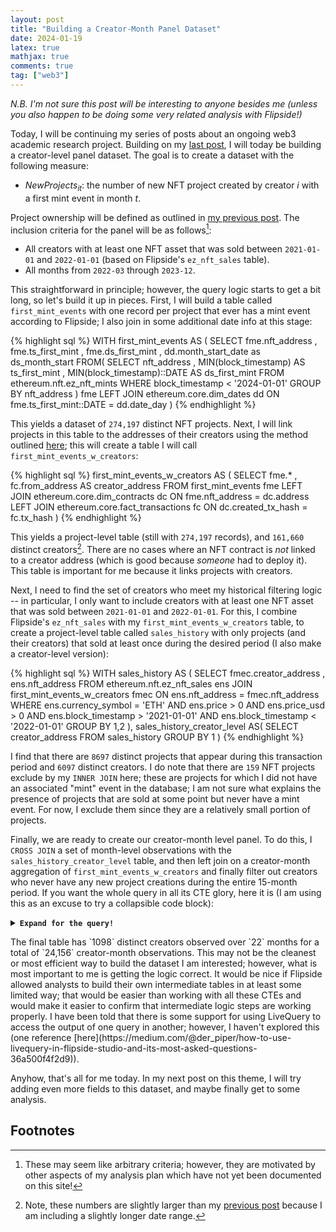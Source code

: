 ```yaml
---
layout: post
title: "Building a Creator-Month Panel Dataset"
date: 2024-01-19
latex: true
mathjax: true
comments: true
tag: ["web3"]
---
```


*N.B. I'm not sure this post will be interesting to anyone besides me (unless you also happen to be doing some very related analysis with Flipside!)* 

Today, I will be continuing my series of posts about an ongoing web3 academic research project. Building on my [last post](https://jeffreyfossett.com/2024/01/15/rates-of-NFT-project-creation.html), I will today be building a creator-level panel dataset. The goal is to create a dataset with the following measure: 

* $NewProjects_{it}$: the number of new NFT project created by creator $i$ with a first mint event in month $t$. 

Project ownership will be defined as outlined in [my previous post](https://jeffreyfossett.com/2024/01/14/who-created-this-contract.html). The inclusion criteria for the panel will be as follows[^1]: 

* All creators with at least one NFT asset that was sold between `2021-01-01` and `2022-01-01` (based on Flipside's `ez_nft_sales` table).
* All months from `2022-03` through `2023-12`.

This straightforward in principle; however, the query logic starts to get a bit long, so let's build it up in pieces. First, I will build a table called `first_mint_events` with one record per project that ever has a mint event according to Flipside; I also join in some additional date info at this stage: 

{% highlight sql %}
WITH first_mint_events AS (
  SELECT 
    fme.nft_address
  , fme.ts_first_mint
  , fme.ds_first_mint
  , dd.month_start_date as ds_month_start
  FROM(
    SELECT
      nft_address
    , MIN(block_timestamp) AS ts_first_mint
    , MIN(block_timestamp)::DATE AS ds_first_mint
    FROM
      ethereum.nft.ez_nft_mints
    WHERE
      block_timestamp < '2024-01-01'
    GROUP BY 
      nft_address
  ) fme 
  LEFT JOIN 
    ethereum.core.dim_dates dd ON fme.ts_first_mint::DATE = dd.date_day
)
{% endhighlight %}

This yields a dataset of `274,197` distinct NFT projects. Next, I will link projects in this table to the addresses of their creators using the method outlined [here](https://jeffreyfossett.com/2024/01/15/rates-of-NFT-project-creation.html); this will create a table I will call `first_mint_events_w_creators`: 

{% highlight sql %}
first_mint_events_w_creators AS ( 
    SELECT 
        fme.*
    ,   fc.from_address AS creator_address
    FROM 
        first_mint_events fme
    LEFT JOIN
        ethereum.core.dim_contracts dc ON fme.nft_address = dc.address
    LEFT JOIN 
        ethereum.core.fact_transactions fc ON dc.created_tx_hash = fc.tx_hash
)
{% endhighlight %}

This yields a project-level table (still with `274,197` records), and `161,660` distinct creators[^2]. There are no cases where an NFT contract is *not* linked to a creator address (which is good because *someone* had to deploy it). This table is important for me because it links projects with creators. 

Next, I need to find the set of creators who meet my historical filtering logic -- in particular, I only want to include creators with at least one NFT asset that was sold between `2021-01-01` and `2022-01-01`. For this, I combine Flipside's `ez_nft_sales` with my `first_mint_events_w_creators` table, to create a project-level table called `sales_history` with only projects (and their creators) that sold at least once during the desired period (I also make a creator-level version): 

{% highlight sql %}
WITH sales_history AS (
    SELECT
      fmec.creator_address
    , ens.nft_address
    FROM
      ethereum.nft.ez_nft_sales ens
    JOIN 
        first_mint_events_w_creators fmec ON ens.nft_address = fmec.nft_address
    WHERE
      ens.currency_symbol = 'ETH'
      AND ens.price > 0
      AND ens.price_usd > 0
      AND ens.block_timestamp > '2021-01-01'
      AND ens.block_timestamp < '2022-01-01'
    GROUP BY 
        1,2
), 
sales_history_creator_level AS(
    SELECT creator_address FROM sales_history GROUP BY 1
)
{% endhighlight %}

I find that there are `8697` distinct projects that appear during this transaction period and `6097` distinct creators. I do note that there are `159` NFT projects exclude by my `INNER JOIN` here; these are projects for which I did not have an associated "mint" event in the database; I am not sure what explains the presence of projects that are sold at some point but never have a mint event. For now, I exclude them since they are a relatively small portion of projects. 

Finally, we are ready to create our creator-month level panel. To do this, I `CROSS JOIN` a set of month-level observations with the `sales_history_creator_level` table, and then left join on a creator-month aggregation of `first_mint_events_w_creators` and finally filter out creators who never have any new project creations during the entire 15-month period. If you want the whole query in all its CTE glory, here it is (I am using this as an excuse to try a collapsible code block): 

<html>
<p><details>

<summary><code><strong>Expand for the query!</strong></code></summary>

{% highlight sql %}
-- First, get a table of all NFT projects with first mint event
WITH first_mint_events AS (
  SELECT 
    fme.nft_address
  , fme.ts_first_mint
  , fme.ds_first_mint
  , dd.month_start_date as ds_month_start
  FROM(
    SELECT
      nft_address
    , MIN(block_timestamp) AS ts_first_mint
    , MIN(block_timestamp)::DATE AS ds_first_mint
    FROM
      ethereum.nft.ez_nft_mints
    WHERE
      block_timestamp < '2024-01-01'
    GROUP BY 
      nft_address
  ) fme 
  LEFT JOIN 
    ethereum.core.dim_dates dd ON fme.ts_first_mint::DATE = dd.date_day
), 
-- Then, join to contracts table to get creator address from deploy tx; also add in first mint month
first_mint_events_w_creators AS ( 
    SELECT 
        fme.*
    ,   fc.from_address AS creator_address
    FROM 
        first_mint_events fme
    LEFT JOIN
        ethereum.core.dim_contracts dc ON fme.nft_address = dc.address
    LEFT JOIN 
        ethereum.core.fact_transactions fc ON dc.created_tx_hash = fc.tx_hash
),
-- Select projects that transacted during the relevant period
sales_history AS (
    SELECT
      fmec.creator_address
    , ens.nft_address
    FROM
      ethereum.nft.ez_nft_sales ens
    LEFT JOIN 
        first_mint_events_w_creators fmec ON ens.nft_address = fmec.nft_address
    WHERE
      ens.currency_symbol = 'ETH'
      AND ens.price > 0
      AND ens.price_usd > 0
      AND ens.block_timestamp > '2021-01-01'
      AND ens.block_timestamp < '2022-01-01'
    GROUP BY 
        1,2
), 
-- Aggregate at the creator level
sales_history_creator_level AS(
    SELECT creator_address FROM sales_history GROUP BY 1
), 
-- Build a table of monthly dates for the panel
monthly_dates AS (
  SELECT month_start_date as ds_month_start 
  FROM ethereum.core.dim_dates 
  WHERE date_day >='2022-03-01' and date_day <= '2023-12-31'
  GROUP BY 1
), 
-- Cross join creator addresses with monthly dates to build a panel
creator_month_panel AS (
  SELECT 
    shc.creator_address
  , md.ds_month_start
  FROM 
    sales_history_creator_level shc
  CROSS JOIN 
    monthly_dates md
), 
-- Add the number of projects created in each month to the panel
creator_month_panel_w_n_projects_created_in_month AS (
  SELECT 
    cmp.creator_address 
  , cmp.ds_month_start as ds_month_start
  , COALESCE(fm.n_projects_w_first_mint_in_month, 0) AS n_projects_created_in_month
  FROM 
    creator_month_panel cmp
  LEFT JOIN(
    SELECT 
      creator_address
    , ds_month_start
    , COUNT(DISTINCT nft_address) AS n_projects_w_first_mint_in_month
    FROM 
      first_mint_events_w_creators
    GROUP BY
      1,2
  ) fm ON cmp.creator_address = fm.creator_address AND cmp.ds_month_start = fm.ds_month_start
)
-- Finally, filter cases where there's never a project creation event
SELECT 
  c.*
FROM  
  creator_month_panel_w_n_projects_created_in_month c
JOIN (
  SELECT 
    creator_address
  FROM 
    creator_month_panel_w_n_projects_created_in_month
  WHERE 
    n_projects_created_in_month > 0
  GROUP BY 
    1
) c2 
ON c.creator_address = c2.creator_address
;
{% endhighlight %}
</details>
</p>
</html>
The final table has `1098` distinct creators observed over `22` months for a total of `24,156` creator-month observations. This may not be the cleanest or most efficient way to build the dataset I am interested; however, what is most important to me is getting the logic correct. It would be nice if Flipside allowed analysts to build their own intermediate tables in at least some limited way; that would be easier than working with all these CTEs and would make it easier to confirm that intermediate logic steps are working properly. I have been told that there is some support for using LiveQuery to access the output of one query in another; however, I haven't explored this (one reference [here](https://medium.com/@der_piper/how-to-use-livequery-in-flipside-studio-and-its-most-asked-questions-36a500f4f2d9)). 

Anyhow, that's all for me today. In my next post on this theme, I will try adding even more fields to this dataset, and maybe finally get to some analysis.

## Footnotes

[^1]: These may seem like arbitrary criteria; however, they are motivated by other aspects of my analysis plan which have not yet been documented on this site! 

[^2]: Note, these numbers are slightly larger than my [previous post](https://jeffreyfossett.com/2024/01/15/rates-of-NFT-project-creation.html) because I am including a slightly longer date range. 